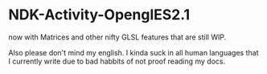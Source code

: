 NDK-Activity-OpenglES2.1
========================

now with Matrices and other nifty GLSL features that are still WIP.









Also please don't mind my english.
I kinda suck in all human languages that I currently write
due to bad habbits of not proof reading my docs.

